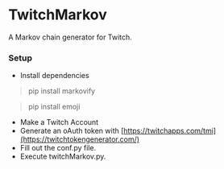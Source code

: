 # TwitchMarkov
A Markov chain generator for Twitch.

### Setup
- Install dependencies
> pip install markovify

> pip install emoji
- Make a Twitch Account
- Generate an oAuth token with [https://twitchapps.com/tmi](https://twitchtokengenerator.com/)
- Fill out the conf.py file.
- Execute twitchMarkov.py.
